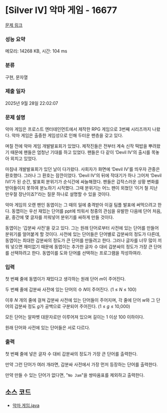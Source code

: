 # [Silver IV] 악마 게임 - 16677 

[문제 링크](https://www.acmicpc.net/problem/16677) 

### 성능 요약

메모리: 14268 KB, 시간: 104 ms

### 분류

구현, 문자열

### 제출 일자

2025년 9월 28일 22:02:07

### 문제 설명

<p>악마 게임은 프로스트 엔터테인먼트에서 제작한 RPG 게임으로 3번째 시리즈까지 나왔다. 악마 게임은 출중한 게임성으로 인해 두터운 팬층을 갖고 있다.</p>

<p>며칠 전에 악마 게임 개발발표회가 있었다. 제작진들은 전부터 계속 신작 떡밥을 뿌려왔기 때문에 팬들은 엄청난 기대를 하고 있었다. 팬들은 다 같이 ‘Devil IV’의 출시를 목놓아 외치고 있었다.</p>

<p>마침내 개발발표회가 있던 날이 다가왔다. 사회자가 화면에 ‘Devil IV’를 띄우자 관중은 환호했다. 그러나 그 환호는 잠깐이었다. ‘Devil IV’의 뒤에 작대기가 하나 그어져 ‘Devil IVI’가 된 순간, 발표회 분위기가 순식간에 싸늘해졌다. 팬들은 갑작스러운 상황 변화를 받아들이지 못하여 분노하기 시작했다. 그때 분위기는 어느 팬이 외쳤던 ‘이거 철 지난 만우절 장난이죠?’라는 질문 하나로 설명할 수 있을 것이다.</p>

<p>악마 게임의 오랜 팬인 동엽이는 그 때의 일에 충격받아 이걸 팀플 발표에 써먹으려고 한다. 동엽이는 우선 재밌는 단어를 ppt에 띄워서 청중의 관심을 유발한 다음에 단어 처음, 끝, 중간에 몇 글자를 끼워넣어 분위기를 싸하게 만들 것이다.</p>

<p>동엽이는 ‘갑분싸 사전’을 갖고 있다. 그는 원래 단어로부터 사전에 있는 단어를 만들어 분위기를 얼어붙게 할 것이다. 사전에 있는 단어들은 단어별로 갑분싸의 정도가 다른데, 동엽이는 최대한 갑분싸의 정도가 큰 단어를 만들려고 한다. 그러나 글자를 너무 많이 끼워 넣으면 재미없기 때문에 동엽이는 추가한 글자 수 대비 갑분싸의 정도가 가장 큰 단어를 선택하려고 한다. 동엽이를 도와 단어를 선택하는 프로그램을 작성하여라.</p>

### 입력 

 <p>첫 번째 줄에 동엽이가 재밌다고 생각하는 원래 단어 <em>m</em>이 주어진다.</p>

<p>두 번째 줄에 갑분싸 사전에 있는 단어의 수 <em>N</em>이 주어진다. (1 ≤ <em>N</em> ≤ 100)</p>

<p>이후 <em>N</em> 개의 줄에 걸쳐 갑분싸 사전에 있는 단어들이 주어지며, 각 줄에 단어 <em>w</em>와 그 단어의 갑분싸 정도 <em>g</em>가 공백으로 구분되어 주어진다. (1 ≤ <em>g</em> ≤ 10,000)</p>

<p>모든 단어는 알파벳 대문자로만 이루어져 있으며 길이는 1 이상 100 이하이다.</p>

<p>원래 단어와 사전에 있는 단어들은 서로 다르다.</p>

### 출력 

 <p>첫 번째 줄에 넣은 글자 수 대비 갑분싸의 정도가 가장 큰 단어를 출력한다.</p>

<p>만약 그런 단어가 여러 개라면, 갑분싸 사전에서 가장 먼저 등장하는 단어를 출력한다.</p>

<p>만약 만들 수 있는 단어가 없다면, "<code>No Jam</code>"을 쌍따옴표를 제외하고 출력한다.</p>





## 소스 코드
- [악마 게임.java](악마 게임.java)
